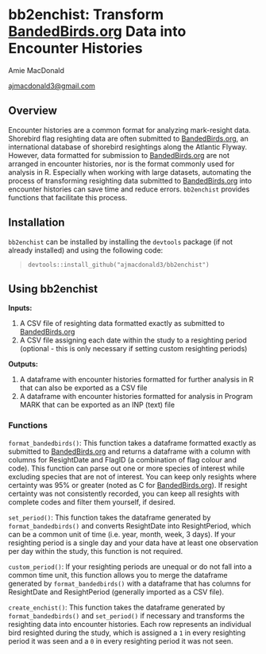 # bb2enchist: Transform [BandedBirds.org](https://bandedbirds.org) Data into Encounter Histories

Amie MacDonald

ajmacdonald3@gmail.com

## Overview

Encounter histories are a common format for analyzing mark-resight data. Shorebird flag resighting data are often submitted to
[BandedBirds.org](bandedbirds.org), an international database of shorebird resightings along the Atlantic Flyway. However, data formatted
for submission to [BandedBirds.org](bandedbirds.org) are not arranged in encounter histories, nor is the format commonly used for analysis
in R. Especially when working with large datasets, automating the process of transforming resighting data submitted to
[BandedBirds.org](bandedbirds.org) into encounter histories can save time and reduce errors. `bb2enchist` provides functions that
facilitate this process.

## Installation

`bb2enchist` can be installed by installing the `devtools` package (if not already installed) and using the following code:

> `devtools::install_github("ajmacdonald3/bb2enchist")`

## Using bb2enchist

**Inputs:**
1. A CSV file of resighting data formatted exactly as submitted to [BandedBirds.org](bandedbirds.org)
2. A CSV file assigning each date within the study to a resighting period (optional - this is only necessary if setting custom
resighting periods)

**Outputs:**
1. A dataframe with encounter histories formatted for further analysis in R that can also be exported as a CSV file
2. A dataframe with encounter histories formatted for analysis in Program MARK that can be exported as an INP (text) file

### Functions

`format_bandedbirds()`: This function takes a dataframe formatted exactly as submitted to [BandedBirds.org](bandedbirds.org) and returns a dataframe with a column with columns for ResightDate and FlagID (a combination of flag colour and code). This function can parse out one or more species of interest while excluding species that are not of interest. You can keep only resights where certainty was 95% or greater (noted as C for [BandedBirds.org](bandedbirds.org)). If resight certainty was not consistently recorded, you can keep all resights with complete codes and filter them yourself, if desired.

`set_period()`: This function takes the dataframe generated by `format_bandedbirds()` and converts ResightDate into ResightPeriod, which can be a common unit of time (i.e. year, month, week, 3 days). If your resighting period is a single day and your data have at least one observation per day within the study, this function is not required.

`custom_period()`: If your resighting periods are unequal or do not fall into a common time unit, this function allows you to merge the dataframe generated by `format_bandedbirds()` with a dataframe that has columns for ResightDate and ResightPeriod (generally imported as a CSV file).

`create_enchist()`: This function takes the dataframe generated by `format_bandedbirds()` and `set_period()` if necessary and transforms the resighting data into encounter histories. Each row represents an individual bird resighted during the study, which is assigned a `1` in every resighting period it was seen and a `0` in every resighting period it was not seen.


